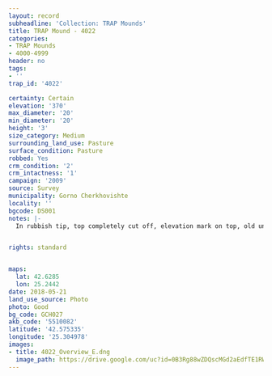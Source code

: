 ```yaml
---
layout: record
subheadline: 'Collection: TRAP Mounds'
title: TRAP Mound - 4022
categories:
- TRAP Mounds
- 4000-4999
header: no
tags:
- ''
trap_id: '4022'

certainty: Certain
elevation: '370'
max_diameter: '20'
min_diameter: '20'
height: '3'
size_category: Medium
surrounding_land_use: Pasture
surface_condition: Pasture
robbed: Yes
crm_condition: '2'
crm_intactness: '1'
campaign: '2009'
source: Survey
municipality: Gorno Cherkhovishte
locality: ''
bgcode: DS001
notes: |-
  In rubbish tip, top completely cut off, elevation mark on top, old undifined trenches.


rights: standard


maps:
  lat: 42.6285
  lon: 25.2442
date: 2018-05-21
land_use_source: Photo
photo: Good
bg_code: GCH027
akb_code: '5510082'
latitude: '42.575335'
longitude: '25.304978'
images:
- title: 4022_Overview_E.dng
  image_path: https://drive.google.com/uc?id=0B3Rg88wZDQscMGd2aEdfTE1RWWc
---
```

